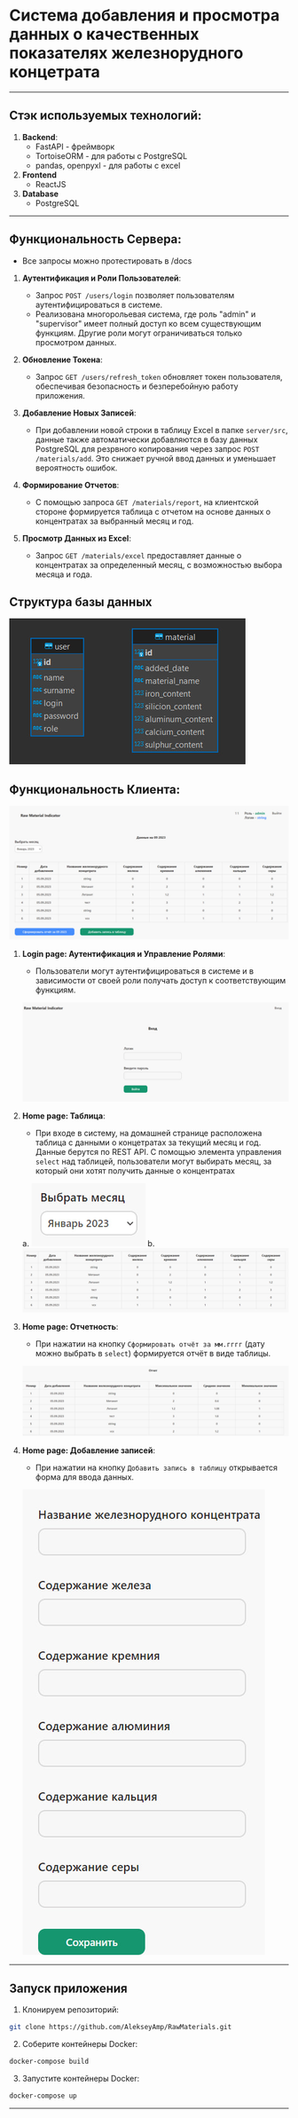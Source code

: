 # Система добавления и просмотра данных о качественных показателях железнорудного концетрата

---

## Стэк используемых технологий:

1. **Backend**: 
   - FastAPI - фреймворк
   - TortoiseORM - для работы с PostgreSQL
   - pandas, openpyxl - для работы с excel
2. **Frontend**
   - ReactJS
3. **Database**
   - PostgreSQL

---

## Функциональность Сервера:
   
   - Все запросы можно протестировать в /docs

1. **Аутентификация и Роли Пользователей**:
   - Запрос `POST /users/login` позволяет пользователям аутентифицироваться в системе.
   - Реализована многорольевая система, где роль "admin" и "supervisor" имеет полный доступ ко всем существующим функциям. Другие роли могут ограничиваться только просмотром данных.

2. **Обновление Токена**:
   - Запрос `GET /users/refresh_token` обновляет токен пользователя, обеспечивая безопасность и безперебойную работу приложения.

3. **Добавление Новых Записей**:
   - При добавлении новой строки в таблицу Excel в папке `server/src`, данные также автоматически добавляются в базу данных PostgreSQL для резрвного копирования через запрос `POST /materials/add`. Это снижает ручной ввод данных и уменьшает вероятность ошибок.

4. **Формирование Отчетов**:
   - С помощью запроса `GET /materials/report`, на клиентской стороне формируется таблица с отчетом на основе данных о концентратах за выбранный месяц и год.

5. **Просмотр Данных из Excel**:
   - Запрос `GET /materials/excel` предоставляет данные о концентратах за определенный месяц, с возможностью выбора месяца и года.

## Структура базы данных

 ![alt text](img_readme/db.jpg)

## Функциональность Клиента:

   ![alt text](img_readme/all.jpg)

1. **Login page: Аутентификация и Управление Ролями**:
   - Пользователи могут аутентифицироваться в системе и в зависимости от своей роли получать доступ к соответствующим функциям.

   ![login](img_readme/login.jpg)

2. **Home page: Таблица**:
   - При входе в систему, на домашней странице расположена таблица с данными о концетратах за текущий месяц и год. Данные берутся по REST API. С помощью элемента управления `select` над таблицей, пользователи могут выбирать месяц, за который они хотят получить данные о концентратах

   a. ![select](img_readme/select.jpg)
   b. ![alt text](img_readme/table.jpg)

3. **Home page: Отчетность**:
   - При нажатии на кнопку `Сформировать отчёт за мм.гггг` (дату можно выбрать в `select`) формируется отчёт в виде таблицы.

   ![report](img_readme/report.jpg)

4. **Home page: Добавление записей**:
   - При нажатии на кнопку `Добавить запись в таблицу` открывается форма для ввода данных.

   ![add](img_readme/add.jpg)

---

## Запуск приложения

1. Клонируем репозиторий:

```bash
git clone https://github.com/AlekseyAmp/RawMaterials.git
```

2. Соберите контейнеры Docker:

```bash
docker-compose build
```

3. Запустите контейнеры Docker:

```bash
docker-compose up
```

---


